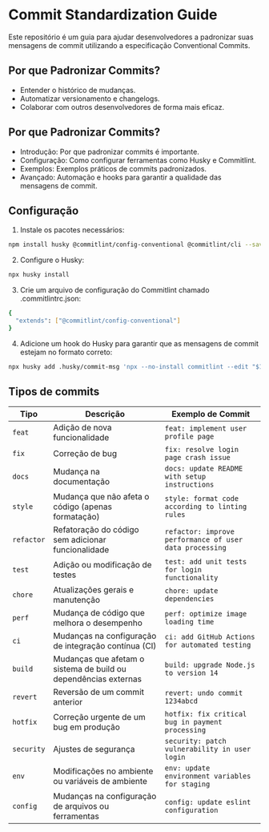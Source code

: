 # Commit Standardization Guide
Este repositório é um guia para ajudar desenvolvedores a padronizar suas mensagens de commit utilizando a especificação Conventional Commits.

## Por que Padronizar Commits?
- Entender o histórico de mudanças.
- Automatizar versionamento e changelogs.
- Colaborar com outros desenvolvedores de forma mais eficaz.

## Por que Padronizar Commits?
- Introdução: Por que padronizar commits é importante.
- Configuração: Como configurar ferramentas como Husky e Commitlint.
- Exemplos: Exemplos práticos de commits padronizados.
- Avançado: Automação e hooks para garantir a qualidade das mensagens de commit.

## Configuração

1. Instale os pacotes necessários:

```bash
npm install husky @commitlint/config-conventional @commitlint/cli --save-dev
```

2. Configure o Husky:

```bash
npx husky install
```

3. Crie um arquivo de configuração do Commitlint chamado .commitlintrc.json:

```bash
{
  "extends": ["@commitlint/config-conventional"]
}
```

4. Adicione um hook do Husky para garantir que as mensagens de commit estejam no formato correto:

```bash
npx husky add .husky/commit-msg 'npx --no-install commitlint --edit "$1"'
```

## Tipos de commits

| Tipo       | Descrição                                                      | Exemplo de Commit                                |
|------------|----------------------------------------------------------------|--------------------------------------------------|
| `feat`     | Adição de nova funcionalidade                                  | `feat: implement user profile page`              |
| `fix`      | Correção de bug                                                | `fix: resolve login page crash issue`            |
| `docs`     | Mudança na documentação                                        | `docs: update README with setup instructions`    |
| `style`    | Mudança que não afeta o código (apenas formatação)             | `style: format code according to linting rules`  |
| `refactor` | Refatoração do código sem adicionar funcionalidade             | `refactor: improve performance of user data processing` |
| `test`     | Adição ou modificação de testes                                | `test: add unit tests for login functionality`   |
| `chore`    | Atualizações gerais e manutenção                               | `chore: update dependencies`                     |
| `perf`     | Mudança de código que melhora o desempenho                     | `perf: optimize image loading time`              |
| `ci`       | Mudanças na configuração de integração contínua (CI)           | `ci: add GitHub Actions for automated testing`   |
| `build`    | Mudanças que afetam o sistema de build ou dependências externas| `build: upgrade Node.js to version 14`           |
| `revert`   | Reversão de um commit anterior                                 | `revert: undo commit 1234abcd`                   |
| `hotfix`   | Correção urgente de um bug em produção                         | `hotfix: fix critical bug in payment processing` |
| `security` | Ajustes de segurança                                           | `security: patch vulnerability in user login`    |
| `env`      | Modificações no ambiente ou variáveis de ambiente              | `env: update environment variables for staging`  |
| `config`   | Mudanças na configuração de arquivos ou ferramentas            | `config: update eslint configuration`            |
